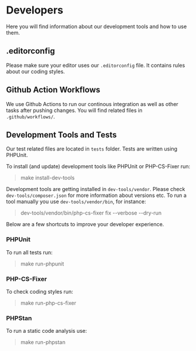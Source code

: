 # Developers

Here you will find information about our development tools and how to use them.

## .editorconfig

Please make sure your editor uses our `.editorconfig` file. It contains rules about our coding styles.

## Github Action Workflows

We use Github Actions to run our continous integration as well as other tasks after pushing changes.
You will find related files in `.github/workflows/`.

## Development Tools and Tests

Our test related files are located in `tests` folder.
Tests are written using PHPUnit.

To install (and update) development tools like PHPUnit or PHP-CS-Fixer run:

> make install-dev-tools

Development tools are getting installed in `dev-tools/vendor`.
Please check `dev-tools/composer.json` for more information about versions etc.
To run a tool manually you use `dev-tools/vendor/bin`, for instance:

> dev-tools/vendor/bin/php-cs-fixer fix --verbose --dry-run

Below are a few shortcuts to improve your developer experience.

### PHPUnit

To run all tests run:

> make run-phpunit

### PHP-CS-Fixer

To check coding styles run:

> make run-php-cs-fixer

### PHPStan

To run a static code analysis use:

> make run-phpstan
